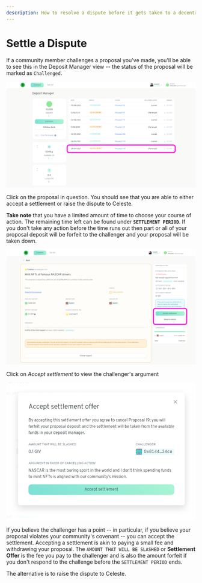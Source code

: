 ```yaml
---
description: How to resolve a dispute before it gets taken to a decentralised court
---
```


# Settle a Dispute

If a community member challenges a proposal you've made, you'll be able to see this in the Deposit Manager view -- the status of the proposal will be marked as `Challenged`.

![](../../.gitbook/assets/viewChallenge%20%281%29%20%281%29.png)

Click on the proposal in question. You should see that you are able to either accept a settlement or raise the dispute to Celeste.  
  
**Take note** that you have a limited amount of time to choose your course of action. The remaining time left can be found under **`SETTLEMENT PERIOD`**.  If you don't take any action before the time runs out then part or all of your proposal deposit will be forfeit to the challenger and your proposal will be taken down.  

![Accept Settlement or Raise to Celeste, the choice is yours.](../../.gitbook/assets/challengedProposal.png)

Click on _Accept settlement_ to view the challenger's argument

![](../../.gitbook/assets/acceptSettlement.png)

If you believe the challenger has a point -- in particular, if you believe your proposal violates your community's covenant -- you can accept the settlement. Accepting a settlement is akin to paying a small fee and withdrawing your proposal. The `AMOUNT THAT WILL BE SLASHED` or **Settlement Offer** is the fee you pay to the challenger and is also the amount forfeit if you don't respond to the challenge before the `SETTLEMENT PERIOD` ends.

The alternative is to raise the dispute to Celeste.

